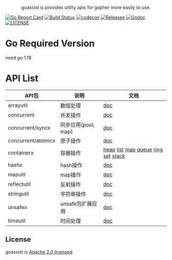 <p align="center">
goassist is provides utility apis for gopher more easily to use.
</p>

[![Go Report Card](https://goreportcard.com/badge/github.com/jhunters/goassist)](https://goreportcard.com/report/github.com/jhunters/goassist)
[![Build Status](https://github.com/jhunters/goassist/actions/workflows/go.yml/badge.svg)](https://github.com/jhunters/goassist/actions/workflows/go.yml)
[![codecov](https://codecov.io/gh/jhunters/goassist/branch/main/graph/badge.svg)](https://codecov.io/gh/jhunters/goassist)
[![Releases](https://img.shields.io/github/release/jhunters/goassist/all.svg?style=flat-square)](https://github.com/jhunters/goassist/releases)
[![Godoc](http://img.shields.io/badge/go-documentation-blue.svg?style=flat-square)](https://godoc.org/github.com/jhunters/goassist)
[![LICENSE](https://img.shields.io/github/license/jhunters/goassist.svg?style=flat-square)](https://github.com/jhunters/goassist/blob/main/LICENSE)


# Go Required Version
need go 1.18


# API List

API包|说明|文档
--|--|--
arrayutil|数组处理|[doc](https://pkg.go.dev/github.com/jhunters/goassist/arrayutil)
concurrent|并发操作|[doc](https://pkg.go.dev/github.com/jhunters/goassist/concurrent)
concurrent/syncx| 同步应用(pool, map)|[doc](https://pkg.go.dev/github.com/jhunters/goassist/concurrent/syncx)
concurrent/atomicx|原子操作|[doc](https://pkg.go.dev/github.com/jhunters/goassist/concurrent/actomicx)
containerx|容器操作 | [heap](https://pkg.go.dev/github.com/jhunters/goassist/container/heapx) [list](https://pkg.go.dev/github.com/jhunters/goassist/container/listx) [map](https://pkg.go.dev/github.com/jhunters/goassist/container/mapx) [queue](https://pkg.go.dev/github.com/jhunters/goassist/container/queue) [ring](https://pkg.go.dev/github.com/jhunters/goassist/container/ringx) [set](https://pkg.go.dev/github.com/jhunters/goassist/container/set) [stack](https://pkg.go.dev/github.com/jhunters/goassist/container/stack)
hashx|hash操作|[doc](https://pkg.go.dev/github.com/jhunters/goassist/hashx)
maputil|map操作|[doc](https://pkg.go.dev/github.com/jhunters/goassist/maputil)
reflectutil|反射操作|[doc](https://pkg.go.dev/github.com/jhunters/goassist/reflectutil)
stringutil|字符串操作|[doc](https://pkg.go.dev/github.com/jhunters/goassist/stringutil)
unsafex|unsafe包扩展应用|[doc](https://pkg.go.dev/github.com/jhunters/goassist/unsafex)
timeutil|时间处理|[doc](https://pkg.go.dev/github.com/jhunters/goassist/timeutil)

## License
goassist is [Apache 2.0 licensed](./LICENSE).
